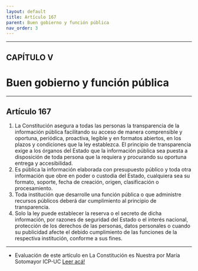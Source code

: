 ```yaml
---
layout: default
title: Artículo 167
parent: Buen gobierno y función pública
nav_order: 3
---
```


---

## CAPÍTULO V 
# Buen gobierno y función pública

---

## Artículo 167

1. La Constitución asegura a todas las personas la transparencia de la información pública facilitando su acceso de manera comprensible y oportuna, periódica, proactiva, legible y en formatos abiertos, en los plazos y condiciones que la ley establezca. El principio de transparencia exige a los órganos del Estado que la información pública sea puesta a disposición de toda persona que la requiera y procurando su oportuna entrega y accesibilidad.
2. Es pública la información elaborada con presupuesto público y toda otra información que obre en poder o custodia del Estado, cualquiera sea su formato, soporte, fecha de creación, origen, clasificación o procesamiento.
3. Toda institución que desarrolle una función pública o que administre recursos públicos deberá dar cumplimiento al principio de transparencia.
4. Solo la ley puede establecer la reserva o el secreto de dicha información, por razones de seguridad del Estado o el interés nacional, protección de los
derechos de las personas, datos personales o cuando su publicidad afecte el debido cumplimiento de las funciones de la respectiva institución, conforme a sus fines.

---
- Evaluación de este artículo en La Constitución es Nuestra por María Sotomayor ICP-UC
<a target="_blank" href="https://laconstitucionesnuestra.cl/evaluaciones/verevaluaciones/85">Leer acá!</a>

